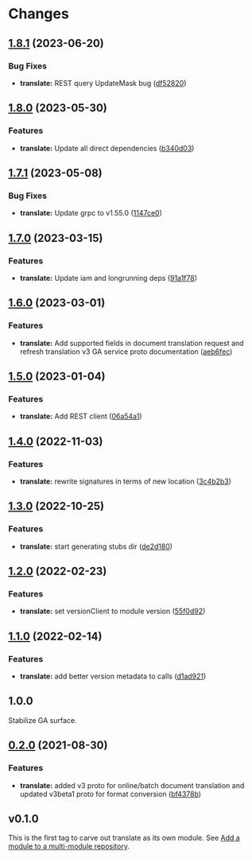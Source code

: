 # Changes

## [1.8.1](https://github.com/googleapis/google-cloud-go/compare/translate/v1.8.0...translate/v1.8.1) (2023-06-20)


### Bug Fixes

* **translate:** REST query UpdateMask bug ([df52820](https://github.com/googleapis/google-cloud-go/commit/df52820b0e7721954809a8aa8700b93c5662dc9b))

## [1.8.0](https://github.com/googleapis/google-cloud-go/compare/translate/v1.7.1...translate/v1.8.0) (2023-05-30)


### Features

* **translate:** Update all direct dependencies ([b340d03](https://github.com/googleapis/google-cloud-go/commit/b340d030f2b52a4ce48846ce63984b28583abde6))

## [1.7.1](https://github.com/googleapis/google-cloud-go/compare/translate/v1.7.0...translate/v1.7.1) (2023-05-08)


### Bug Fixes

* **translate:** Update grpc to v1.55.0 ([1147ce0](https://github.com/googleapis/google-cloud-go/commit/1147ce02a990276ca4f8ab7a1ab65c14da4450ef))

## [1.7.0](https://github.com/googleapis/google-cloud-go/compare/translate/v1.6.0...translate/v1.7.0) (2023-03-15)


### Features

* **translate:** Update iam and longrunning deps ([91a1f78](https://github.com/googleapis/google-cloud-go/commit/91a1f784a109da70f63b96414bba8a9b4254cddd))

## [1.6.0](https://github.com/googleapis/google-cloud-go/compare/translate/v1.5.0...translate/v1.6.0) (2023-03-01)


### Features

* **translate:** Add supported fields in document translation request and refresh translation v3 GA service proto documentation ([aeb6fec](https://github.com/googleapis/google-cloud-go/commit/aeb6fecc7fd3f088ff461a0c068ceb9a7ae7b2a3))

## [1.5.0](https://github.com/googleapis/google-cloud-go/compare/translate/v1.4.0...translate/v1.5.0) (2023-01-04)


### Features

* **translate:** Add REST client ([06a54a1](https://github.com/googleapis/google-cloud-go/commit/06a54a16a5866cce966547c51e203b9e09a25bc0))

## [1.4.0](https://github.com/googleapis/google-cloud-go/compare/translate/v1.3.0...translate/v1.4.0) (2022-11-03)


### Features

* **translate:** rewrite signatures in terms of new location ([3c4b2b3](https://github.com/googleapis/google-cloud-go/commit/3c4b2b34565795537aac1661e6af2442437e34ad))

## [1.3.0](https://github.com/googleapis/google-cloud-go/compare/translate/v1.2.0...translate/v1.3.0) (2022-10-25)


### Features

* **translate:** start generating stubs dir ([de2d180](https://github.com/googleapis/google-cloud-go/commit/de2d18066dc613b72f6f8db93ca60146dabcfdcc))

## [1.2.0](https://github.com/googleapis/google-cloud-go/compare/translate/v1.1.0...translate/v1.2.0) (2022-02-23)


### Features

* **translate:** set versionClient to module version ([55f0d92](https://github.com/googleapis/google-cloud-go/commit/55f0d92bf112f14b024b4ab0076c9875a17423c9))

## [1.1.0](https://github.com/googleapis/google-cloud-go/compare/translate/v1.0.0...translate/v1.1.0) (2022-02-14)


### Features

* **translate:** add better version metadata to calls ([d1ad921](https://github.com/googleapis/google-cloud-go/commit/d1ad921d0322e7ce728ca9d255a3cf0437d26add))

## 1.0.0

Stabilize GA surface.

## [0.2.0](https://www.github.com/googleapis/google-cloud-go/compare/translate/v0.1.0...translate/v0.2.0) (2021-08-30)


### Features

* **translate:** added v3 proto for online/batch document translation and updated v3beta1 proto for format conversion ([bf4378b](https://www.github.com/googleapis/google-cloud-go/commit/bf4378b5b859f7b835946891dbfebfee31c4b123))

## v0.1.0

This is the first tag to carve out translate as its own module. See
[Add a module to a multi-module repository](https://github.com/golang/go/wiki/Modules#is-it-possible-to-add-a-module-to-a-multi-module-repository).
